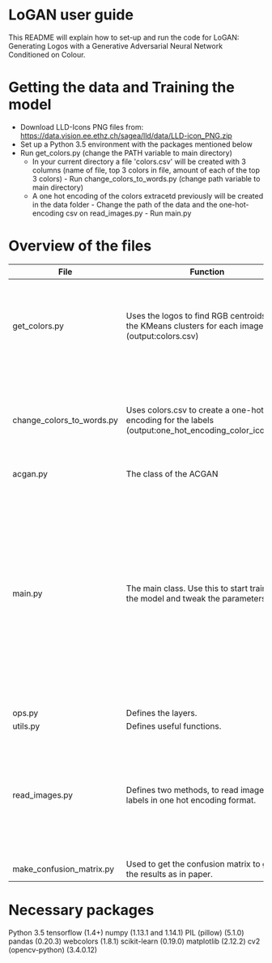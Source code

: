 # LoGAN user guide

This README will explain how to set-up and run the code for LoGAN: Generating Logos with a Generative Adversarial Neural Network Conditioned on Colour.

# Getting the data and Training the model

  - Download LLD-Icons PNG files from: https://data.vision.ee.ethz.ch/sagea/lld/data/LLD-icon_PNG.zip
  - Set up a Python 3.5 environment with the packages mentioned below
   - Run get_colors.py (change the PATH variable to main directory)   
       - In your current directory a file 'colors.csv' will be created with 3 columns (name of file, top 3 colors in file, amount of each of the top 3 colors)
    - Run change_colors_to_words.py (change path variable to main directory) 
        - A one hot encoding of the colors extracetd previously will be created in the data folder
    - Change the path of the data and the one-hot-encoding csv on read_images.py
    - Run main.py 

# Overview of the files

| File | Function | Parameters
| ------ | ------ |------ |
|get_colors.py| Uses the logos to find RGB centroids for the KMeans clusters for each image (output:colors.csv)| PATH - of working directory, TRAINING - true in training mode, VERBOSE - wether to print details |
|change_colors_to_words.py  | Uses colors.csv to create a one-hot-encoding for the labels (output:one_hot_encoding_color_icon.csv) | PATH - of working directory, TRAINING - true in training mode, VERBOSE - wether to print details
| acgan.py | The class of the ACGAN |
| main.py | The main class. Use this to start training the model and tweak the parameters. | gan_type - only ACWGANGP, dataset - only available dataset lld, epoch - number of epochs to train, batch_size - size of batch to train, z_dim - dimension of noise vector, checkpoint_dir-to save checkpoint, result_dir-directory to save results, log_dir-tensorboard log directory
| ops.py | Defines the layers. | 
| utils.py| Defines useful functions. | 
| read_images.py| Defines two methods, to read images, and labels in one hot encoding format. | Data_PATH, label_csv_PATH, IMAGE_SIZE - size of the images, CATEGORIES - classes, BATCH_SIZE - size of batch, VERBOSE - wether to print details
| make_confusion_matrix.py | Used to get the confusion matrix to get the results as in paper. | 


# Necessary packages
Python 3.5
tensorflow (1.4+)
numpy (1.13.1 and 1.14.1)
PIL (pillow) (5.1.0)
pandas (0.20.3)
webcolors (1.8.1)
scikit-learn (0.19.0)
matplotlib (2.12.2)
cv2 (opencv-python) (3.4.0.12)

